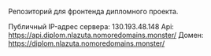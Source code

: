 Репозиторий для фронтенда дипломного проекта.

Публичный IP-адрес сервера: 130.193.48.148
Api: https://api.diplom.nlazuta.nomoredomains.monster/
Домен: https://diplom.nlazuta.nomoredomains.monster/

